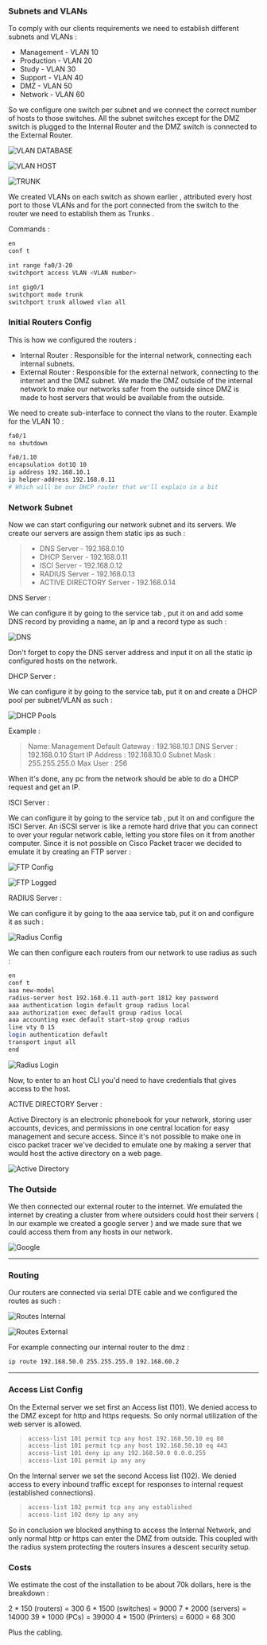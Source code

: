 

### Subnets and VLANs

To comply with our clients requirements we need to establish different subnets and VLANs :
- Management - VLAN 10
- Production - VLAN 20
- Study - VLAN 30
- Support - VLAN 40
- DMZ - VLAN 50
- Network - VLAN 60

So we configure one switch per subnet and we connect the correct number of hosts to those switches. All the subnet switches except for the DMZ switch is plugged to the Internal Router and the DMZ switch is connected to the External Router. 

![VLAN DATABASE](Assets/VLAN_DATABASE.png)

![VLAN HOST](Assets/VLAN_HOST_PORT.png)

![TRUNK](Assets/VLAN_TRUNK.png)

We created VLANs on each switch as shown earlier , attributed every host port to those VLANs and for the port connected from the switch to the router we need to establish them as Trunks . 

Commands : 

```bash
en
conf t

int range fa0/3-20
switchport access VLAN <VLAN number>

int gig0/1
switchport mode trunk
switchport trunk allowed vlan all 
```


### Initial Routers Config

This is how we configured the routers :

- Internal Router :
Responsible for the internal network, connecting each internal subnets.
- External Router :
Responsible for the external network, connecting to the internet and the DMZ subnet.
We made the DMZ outside of the internal network to make our networks safer from the outside since DMZ is made to host servers that would be available from the outside.

We need to create sub-interface to connect the vlans to the router. 
Example for the VLAN 10 :

```bash
fa0/1
no shutdown

fa0/1.10
encapsulation dot1Q 10
ip address 192.168.10.1
ip helper-address 192.168.0.11 
# Which will be our DHCP router that we'll explain in a bit 
```

### Network Subnet 

Now we can start configuring our network subnet and its servers.
We create our servers are assign them static ips as such : 

> - DNS Server - 192.168.0.10
> - DHCP Server - 192.168.0.11
> - ISCI Server - 192.168.0.12
> - RADIUS Server - 192.168.0.13
> - ACTIVE DIRECTORY Server - 192.168.0.14

DNS Server : 

We can configure it by going to the service tab , put it on and add some DNS record by providing a name, an Ip and a record type as such : 

![DNS](Assets/DNS_TAB.png)

Don't forget to copy the DNS server address and input it on all the static ip configured hosts on the network.

DHCP Server : 

We can configure it by going to the service tab, put it on and create a DHCP pool per subnet/VLAN as such :  

![DHCP Pools](Assets/DHCP_POOL.png)

Example : 
> 
> Name: Management
> Default Gateway : 192.168.10.1
> DNS Server : 192.168.0.10
> Start IP Address : 192.168.10.0
> Subnet Mask : 255.255.255.0
> Max User : 256

When it's done, any pc from the network should be able to do a DHCP request and get an IP.

ISCI Server : 

We can configure it by going to the service tab , put it on and configure the ISCI Server.
An iSCSI server is like a remote hard drive that you can connect to over your regular network cable, letting you store files on it from another computer.
Since it is not possible on Cisco Packet tracer we decided to emulate it by creating an FTP server : 

![FTP Config](Assets/FTP.png)

![FTP Logged](Assets/FTP_ACCESS.png)

RADIUS Server : 

We can configure it by going to the aaa service tab, put it on and configure it as such : 

![Radius Config](Assets/RADIUS_CONFIG.png)

We can then configure each routers from our network to use radius as such : 


```bash
en
conf t
aaa new-model
radius-server host 192.168.0.11 auth-port 1812 key password
aaa authentication login default group radius local
aaa authorization exec default group radius local
aaa accounting exec default start-stop group radius
line vty 0 15
login authentication default
transport input all
end
```

![Radius Login](Assets/RADIUS_ROUTER.png)

Now, to enter to an host CLI you'd need to have credentials that gives access to the host.

ACTIVE DIRECTORY Server :

Active Directory is an electronic phonebook for your network, storing user accounts, devices, and permissions in one central location for easy management and secure access.
Since it's not possible to make one in cisco packet tracer we've decided to emulate one by making a server that would host the active directory on a web page.

![Active Directory](Assets/ACTIVE_DIRECTORY.png)

### The Outside 

We then connected our external router to the internet. 
We emulated the internet by creating a cluster from where outsiders could host their servers ( In our example we created a google server )  and we made sure that we could access them from any hosts in our network. 

![Google](Assets/GOOGLE.png)

---

### Routing 

Our routers are connected via serial DTE cable and we configured the routes as such : 

![Routes Internal](Assets/ROUTER_1.png)

![Routes External](Assets/ROUTER_2.png)

For example connecting our internal router to the dmz : 

```bash
ip route 192.168.50.0 255.255.255.0 192.168.60.2
```

---

### Access List Config

On the External server we set first an Access list (101).
We denied access to the DMZ except for http and https requests.
So only normal utilization of the web server is allowed.
>```bash
>access-list 101 permit tcp any host 192.168.50.10 eq 80  
>access-list 101 permit tcp any host 192.168.50.10 eq 443
>access-list 101 deny ip any 192.168.50.0 0.0.0.255
>access-list 101 permit ip any any
>```

On the Internal server we set the second Access list (102).
We denied access to every inbound traffic except for responses to internal request (established connections).
> ```bash
> access-list 102 permit tcp any any established 
> access-list 102 deny ip any any
> ```


So in conclusion we blocked anything to access the Internal Network, and only normal http or https can enter the DMZ from outside.
This coupled with the radius system protecting the routers insures a descent security setup.

### Costs

We estimate the cost of the installation to be about 70k dollars, here is the breakdown : 

2 * 150 (routers) = 300
6 * 1500 (switches) = 9000
7 * 2000 (servers) = 14000
39 * 1000 (PCs) = 39000
4 * 1500 (Printers) = 6000
= 68 300

Plus the cabling. 












